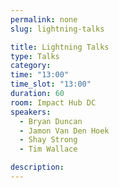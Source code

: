 ```yaml
---
permalink: none
slug: lightning-talks

title: Lightning Talks
type: Talks
category:
time: "13:00"
time_slot: "13:00"
duration: 60
room: Impact Hub DC
speakers:
  - Bryan Duncan
  - Jamon Van Den Hoek
  - Shay Strong
  - Tim Wallace

description:
---
```

